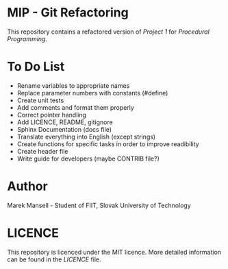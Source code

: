 # MIP - Git Refactoring
This repository contains a refactored version of *Project 1* for *Procedural Programming*.

# To Do List
*  Rename variables to appropriate names
*  Replace parameter numbers with constants (#define)
*  Create unit tests
*  Add comments and format them properly
*  Correct pointer handling
*  Add LICENCE, README, gitignore
*  Sphinx Documentation (docs file)
*  Translate everything into English (except strings)
*  Create functions for specific tasks in order to improve readibility
*  Create header file
*  Write guide for developers (maybe CONTRIB file?)  

# Author
Marek Mansell - Student of FIIT, Slovak University of Technology

# LICENCE
This repository is licenced under the MIT licence. More detailed information can be found in the *LICENCE* file.
